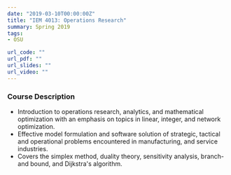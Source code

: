 ```yaml
---
date: "2019-03-10T00:00:00Z"
title: "IEM 4013: Operations Research"
summary: Spring 2019
tags:
- OSU

url_code: ""
url_pdf: ""
url_slides: ""
url_video: ""
---
```



### Course Description

- Introduction to operations research, analytics, and mathematical optimization with an emphasis on topics in linear, integer, and network optimization.
- Effective model formulation and software solution of strategic, tactical and operational problems encountered in manufacturing, and service industries. 
- Covers the simplex method, duality theory, sensitivity analysis, branch-and bound, and Dijkstra's algorithm.